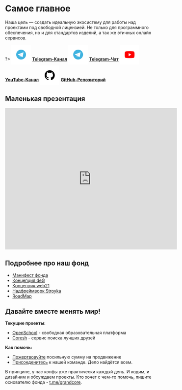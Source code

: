 # Самое главное

Наша цель — создать идеальную экосистему для работы над проектами под свободной лицензией. Не только для программного обеспечения, но и для стандартов изделий, а так же этичных онлайн сервисов. 

?> <span style="vertical-align: -12px">![telegram](../_media/icon-telegram.png ":size=32")</span> [**Telegram-Канал**](https://t.me/grandcore_news)
<span style="vertical-align: -12px">![telegram](../_media/icon-telegram.png ":size=32")</span> [**Telegram-Чат**](https://t.me/grandcore_chat) <span style="vertical-align: -12px">![youtube](../_media/icon-youtube.png ":size=32")</span> [**YouTube-Канал**](https://www.youtube.com/c/GrandCore/)
<span style="vertical-align: -12px">![github](../_media/icon-github.png ":size=32")</span> [**GitHub-Репозиторий**](https://github.com/grandcore/)

## Маленькая презентация

<iframe width="560" height="460" src="https://www.youtube.com/embed/hKXWZ6lEw4M" title="YouTube video player" frameborder="0" allow="accelerometer; autoplay; clipboard-write; encrypted-media; gyroscope; picture-in-picture" allowfullscreen></iframe>

## Подробнее про наш фонд

- [Манифест фонда](ru/1-general/general-1-manifest.md)
- [Концепция deG](ru/1-general/general-2-deg.md)
- [Концепция web21](ru/1-general/general-3-web21.md)
- [Надфреймворк Stroyka](ru/1-general/general-4-stroyka.md)
- [RoadMap](ru/1-general/general-4-roadmap.md)

<!-- <iframe width="560" height="315" src="https://www.youtube.com/embed/9MhpHu85r08" title="YouTube video player" frameborder="0" allow="accelerometer; autoplay; clipboard-write; encrypted-media; gyroscope; picture-in-picture" allowfullscreen></iframe> -->

## Давайте вместе менять мир!

**Текущие проекты:**

- [OpenSсhool](ru/2.3-openschool/openschool.md) - свободная образовательная платформа
- [Coresh](ru/2.4-coresh/coresh.md) - сервис поиска лучших друзей

**Как помочь:**

- [Пожертвовуйте](ru/donat.md) посильную сумму на продвижение
- [Присоеденитесь](ru/comanda.md) к нашей команде. Дело найдётся всем.

В принципе, у нас конфы уже практически каждый день. И кодим, и дизайним и обсуждаем проекты. Кто хочет с чем-то помочь, пишите основателю фонда - [t.me/grandcore](https://t.me/grandcore).
